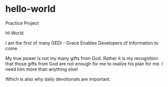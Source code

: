 # hello-world
Practice Project

Hi World

I am the first of many  GEDI - Grace Enables Developers of Information to come. 

My true power is not my many gifts from God. Rather it is my recognition that those gifts from God are not enough for me to realize his plan for me. 
I need him more than anything else!


Which is also why daily devotionals are important.
